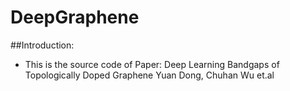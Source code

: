 # DeepGraphene

##Introduction:
* This is the source code of Paper: Deep Learning Bandgaps of Topologically Doped Graphene  Yuan Dong, Chuhan Wu et.al
